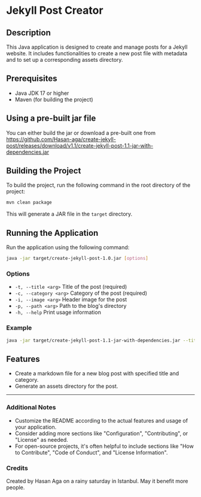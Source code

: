 # Jekyll Post Creator

## Description
This Java application is designed to create and manage posts for a Jekyll website. It includes functionalities to create a new post file with metadata and to set up a corresponding assets directory.

## Prerequisites
- Java JDK 17 or higher
- Maven (for building the project)

## Using a pre-built jar file
You can either build the jar or download a pre-built one from https://github.com/Hasan-aga/create-jekyll-post/releases/download/v1.1/create-jekyll-post-1.1-jar-with-dependencies.jar

## Building the Project
To build the project, run the following command in the root directory of the project:

```bash
mvn clean package
```

This will generate a JAR file in the `target` directory.

## Running the Application
Run the application using the following command:

```bash
java -jar target/create-jekyll-post-1.0.jar [options]
```

### Options
- `-t, --title <arg>`   Title of the post (required)
- `-c, --category <arg>` Category of the post (required)
- `-i, --image <arg>`   Header image for the post
- `-p, --path <arg>`    Path to the blog's directory
- `-h, --help`          Print usage information

### Example
```bash
java -jar target/create-jekyll-post-1.1-jar-with-dependencies.jar --title "My New Post" --category "Tech" --image "header.jpg" --path "./my-blog"
```

## Features
- Create a markdown file for a new blog post with specified title and category.
- Generate an assets directory for the post.

---

### Additional Notes
- Customize the README according to the actual features and usage of your application.
- Consider adding more sections like "Configuration", "Contributing", or "License" as needed.
- For open-source projects, it's often helpful to include sections like "How to Contribute", "Code of Conduct", and "License Information".

### Credits
Created by Hasan Aga on a rainy saturday in Istanbul. May it benefit more people.
